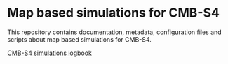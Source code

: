 Map based simulations for CMB-S4
================================

This repository contains documentation, metadata, configuration
files and scripts about map based simulations for CMB-S4.

[CMB-S4 simulations logbook](https://cmb-s4.atlassian.net/wiki/spaces/XC/pages/370770139/Logbook)
